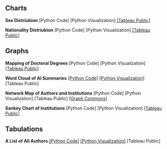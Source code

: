 ## Charts
**Sex Distriubion** 
[Python Code] [Python Visualization] [[Tableau Public]](https://public.tableau.com/views/TheTurkishPoliticalEconomyDatabase-SexDistribution/TheTurkishPoliticalEconomyDatabase-SexDistribution?:language=en-US&:sid=&:redirect=auth&:display_count=n&:origin=viz_share_link)

**Nationality Distriubion** 
[Python Code] [Python Visualization] [[Tableau Public]](https://public.tableau.com/views/TheTurkishPoliticalEconomyDatabaseWorkbook-NationalityDistribution/Dashboard1?:language=en-US&:sid=&:redirect=auth&:display_count=n&:origin=viz_share_link)
## Graphs
**Mapping of Doctoral Degrees** 
[Python Code] [Python Visualization] [[Tableau Public]](https://public.tableau.com/views/MappingofDoctoralDegrees-TheTurkishPoliticalEconomyDatabase/Dashboard1?:language=en-US&:sid=&:redirect=auth&:display_count=n&:origin=viz_share_link)

**Word Cloud of AI Summaries** 
[[Python Code]](https://github.com/sekerefe/TRPolecon/blob/main/visualizations_code/ai_summary_wordcloud.py) [[Python Visualization]](https://github.com/sekerefe/TRPolecon/blob/main/visualizations_output/ai_summary_wordcloud.png) [Tableau Public]

**Network Map of Authors and Institutions** 
[Python Code] [Python Visualization] [Tableau Public] [[Graph Commons]](https://graphcommons.com/graphs/803e84ac-062d-48ec-b0f2-816fc529f01d)

**Sankey Chart of Institutions** 
[Python Code] [Python Visualization] [[Tableau Public]](https://public.tableau.com/views/SankeyChart_17517397707640/SankeyChart-TheTurkishPoliticalEconomyDatabase?:language=en-US&:sid=&:redirect=auth&:display_count=n&:origin=viz_share_link)
## Tabulations
**A List of All Authors** 
[[Python Code]](https://github.com/sekerefe/TRPolecon/blob/main/visualizations_code/sample_list_of_authors.py) [[Python Visualization]](visualizations_output/sample_list_of_authors.txt) [Tableau Public]